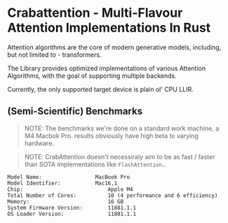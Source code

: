 # Crabattention - Multi-Flavour Attention Implementations In Rust

Attention algorithms are the core of modern generative models, including, but not limited to - transformers.

The Library provides optimized implementations of various Attention Algorithms, with the goal of supporting multiple backends.

Currently, the only supported target device is plain ol' CPU LLIR. 

## (Semi-Scientific) Benchmarks
> NOTE: The benchmarks we're done on a standard work machine, a M4 Macbok Pro. results obviously have high beta to varying hardware.

> NOTE: CrabAttention doesn't necessiraly aim to be as fast / faster than SOTA implementations like `FlashAttention`..
```
Model Name:	                MacBook Pro
Model Identifier:	        Mac16,1
Chip:	                        Apple M4
Total Number of Cores:	        10 (4 performance and 6 efficiency)
Memory:	                        16 GB
System Firmware Version:       	11881.1.1
OS Loader Version:            	11881.1.1
```










